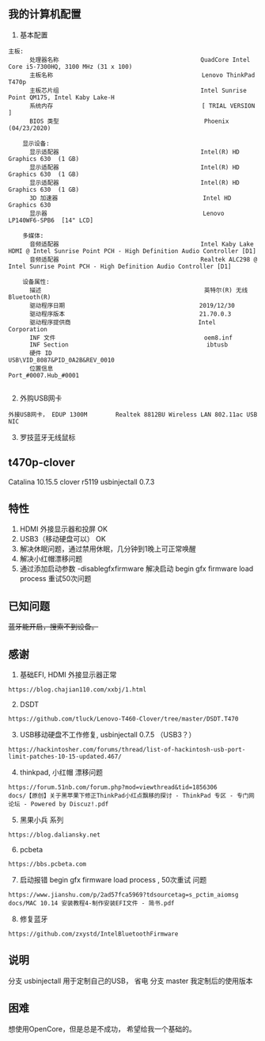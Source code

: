 ## 我的计算机配置
1. 基本配置
```
主板:
      处理器名称                                        QuadCore Intel Core i5-7300HQ, 3100 MHz (31 x 100)
      主板名称                                          Lenovo ThinkPad T470p
      主板芯片组                                        Intel Sunrise Point QM175, Intel Kaby Lake-H
      系统内存                                          [ TRIAL VERSION ]      
      BIOS 类型                                         Phoenix (04/23/2020)

    显示设备:
      显示适配器                                        Intel(R) HD Graphics 630  (1 GB)
      显示适配器                                        Intel(R) HD Graphics 630  (1 GB)
      显示适配器                                        Intel(R) HD Graphics 630  (1 GB)
      3D 加速器                                         Intel HD Graphics 630
      显示器                                            Lenovo LP140WF6-SPB6  [14" LCD]

    多媒体:
      音频适配器                                        Intel Kaby Lake HDMI @ Intel Sunrise Point PCH - High Definition Audio Controller [D1]
      音频适配器                                        Realtek ALC298 @ Intel Sunrise Point PCH - High Definition Audio Controller [D1]

    设备属性:
      描述                                              英特尔(R) 无线 Bluetooth(R)
      驱动程序日期                                      2019/12/30
      驱动程序版本                                      21.70.0.3
      驱动程序提供商                                    Intel Corporation
      INF 文件                                          oem8.inf
      INF Section                                       ibtusb
      硬件 ID                                           USB\VID_8087&PID_0A2B&REV_0010
      位置信息                                          Port_#0007.Hub_#0001


```
2. 外购USB网卡
```
外接USB网卡， EDUP 1300M        Realtek 8812BU Wireless LAN 802.11ac USB NIC
```
3. 罗技蓝牙无线鼠标

### 

## t470p-clover
Catalina 10.15.5 
clover r5119
usbinjectall 0.7.3


## 特性
1. HDMI 外接显示器和投屏 OK
2. USB3（移动硬盘可以） OK
3. 解决休眠问题，通过禁用休眠，几分钟到1晚上可正常唤醒
4. 解决小红帽漂移问题
5. 通过添加启动参数 -disablegfxfirmware  解决启动 begin gfx firmware load process  重试50次问题

## 已知问题
~~蓝牙能开启，搜索不到设备。~~



## 感谢
1. 基础EFI, HDMI 外接显示器正常
```
https://blog.chajian110.com/xxbj/1.html

```
2. DSDT 
```
https://github.com/tluck/Lenovo-T460-Clover/tree/master/DSDT.T470
```
3. USB移动硬盘不工作修复, usbinjectall 0.7.5 （USB3？）
```   
https://hackintosher.com/forums/thread/list-of-hackintosh-usb-port-limit-patches-10-15-updated.467/
```
4. thinkpad, 小红帽 漂移问题
```
https://forum.51nb.com/forum.php?mod=viewthread&tid=1856306
docs/【原创】关于黑苹果下修正ThinkPad小红点飘移的探讨 - ThinkPad 专区 - 专门网论坛 - Powered by Discuz!.pdf
```

5. 黑果小兵 系列
```
https://blog.daliansky.net
```
6. pcbeta
```
https://bbs.pcbeta.com
```
7. 启动报错 begin gfx firmware load process   , 50次重试 问题
```
https://www.jianshu.com/p/2ad57fca5969?tdsourcetag=s_pctim_aiomsg
docs/MAC 10.14 安装教程4-制作安装EFI文件 - 简书.pdf
```
8. 修复蓝牙
```
https://github.com/zxystd/IntelBluetoothFirmware
```


## 说明
分支 usbinjectall 用于定制自己的USB， 省电
分支 master 我定制后的使用版本


## 困难
想使用OpenCore，但是总是不成功， 希望给我一个基础的。

